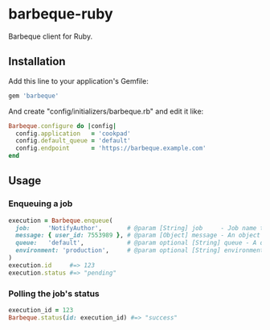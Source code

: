 # barbeque-ruby

Barbeque client for Ruby.

## Installation

Add this line to your application's Gemfile:

```rb
gem 'barbeque'
```

And create "config/initializers/barbeque.rb" and edit it like:

```rb
Barbeque.configure do |config|
  config.application   = 'cookpad'
  config.default_queue = 'default'
  config.endpoint      = 'https://barbeque.example.com'
end
```

## Usage
### Enqueuing a job

```rb
execution = Barbeque.enqueue(
  job:     'NotifyAuthor',       # @param [String] job     - Job name to enqueue.
  message: { user_id: 7553989 }, # @param [Object] message - An object which is serializable as JSON.
  queue:   'default',            # @param optional [String] queue - A queue name to enqueue a job.
  environment: 'production',     # @param optional [String] environment - Optional meta data.
)
execution.id     #=> 123
execution.status #=> "pending"
```

### Polling the job's status

```rb
execution_id = 123
Barbeque.status(id: execution_id) #=> "success"
```
